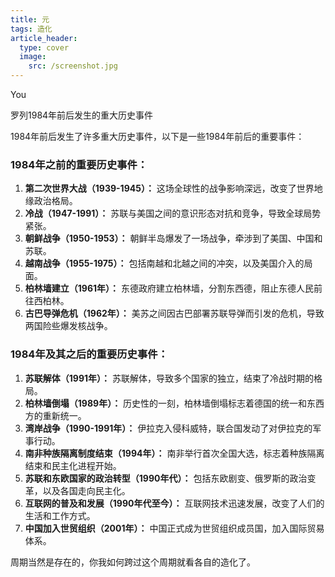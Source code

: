 ```yaml
---
title: 元
tags: 造化
article_header: 
  type: cover
  image:
    src: /screenshot.jpg
---
```


You

罗列1984年前后发生的重大历史事件

1984年前后发生了许多重大历史事件，以下是一些1984年前后的重要事件：

### 1984年之前的重要历史事件：

1. **第二次世界大战（1939-1945）：** 这场全球性的战争影响深远，改变了世界地缘政治格局。
2. **冷战（1947-1991）：** 苏联与美国之间的意识形态对抗和竞争，导致全球局势紧张。
3. **朝鲜战争（1950-1953）：** 朝鲜半岛爆发了一场战争，牵涉到了美国、中国和苏联。
4. **越南战争（1955-1975）：** 包括南越和北越之间的冲突，以及美国介入的局面。
5. **柏林墙建立（1961年）：** 东德政府建立柏林墙，分割东西德，阻止东德人民前往西柏林。
6. **古巴导弹危机（1962年）：** 美苏之间因古巴部署苏联导弹而引发的危机，导致两国险些爆发核战争。

### 1984年及其之后的重要历史事件：

1. **苏联解体（1991年）：** 苏联解体，导致多个国家的独立，结束了冷战时期的格局。
2. **柏林墙倒塌（1989年）：** 历史性的一刻，柏林墙倒塌标志着德国的统一和东西方的重新统一。
3. **湾岸战争（1990-1991年）：** 伊拉克入侵科威特，联合国发动了对伊拉克的军事行动。
4. **南非种族隔离制度结束（1994年）：** 南非举行首次全国大选，标志着种族隔离结束和民主化进程开始。
5. **苏联和东欧国家的政治转型（1990年代）：** 包括东欧剧变、俄罗斯的政治变革，以及各国走向民主化。
6. **互联网的普及和发展（1990年代至今）：** 互联网技术迅速发展，改变了人们的生活和工作方式。
7. **中国加入世贸组织（2001年）：** 中国正式成为世贸组织成员国，加入国际贸易体系。

周期当然是存在的，你我如何跨过这个周期就看各自的造化了。

<!--more-->

